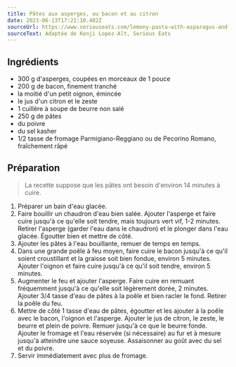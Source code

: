 ```yaml
---
title: Pâtes aux asperges, au bacon et au citron
date: 2023-06-13T17:21:10.402Z
sourceUrl: https://www.seriouseats.com/lemony-pasta-with-asparagus-and-bacon-recipe
sourceText: Adaptée de Kenji Lopez-Alt, Serious Eats
---
```

## Ingrédients

- 300 g d'asperges, coupées en morceaux de 1 pouce
- 200 g de bacon, finement tranché
- la moitié d'un petit oignon, émincée
- le jus d'un citron et le zeste
- 1 cuillère à soupe de beurre non salé
- 250 g de pâtes
- du poivre
- du sel kasher
- 1/2 tasse de fromage Parmigiano-Reggiano ou de Pecorino Romano, fraîchement râpé

## Préparation

> La recette suppose que les pâtes ont besoin d'environ 14 minutes à cuire.

1. Préparer un bain d'eau glacée.
1. Faire bouillir un chaudron d'eau bien salée. Ajouter l'asperge et faire cuire jusqu'à ce qu'elle soit tendre, mais toujours vert vif, 1-2 minutes. Retirer l'asperge (garder l'eau dans le chaudron) et le plonger dans l'eau glacée. Égoutter bien et mettre de côté.
1. Ajouter les pâtes à l'eau bouillante, remuer de temps en temps.
1. Dans une grande poêle à feu moyen, faire cuire le bacon  jusqu'à ce qu'il soient croustillant et la graisse soit bien fondue, environ 5 minutes. Ajouter l'oignon et faire cuire jusqu'à ce qu'il soit tendre, environ 5 minutes.
1. Augmenter le feu et ajouter l'asperge. Faire cuire en remuant fréquemment jusqu'à ce qu'elle soit légèrement dorée, 2 minutes. Ajouter 3/4 tasse d'eau de pâtes à la poêle et bien racler le fond. Retirer la poêle du feu.
1. Mettre de côté 1 tasse d'eau de pâtes, égoutter et les ajouter à la poêle avec le bacon, l'oignon et l'asperge. Ajouter le jus de citron, le zeste, le beurre et plein de poivre. Remuer jusqu'à ce que le beurre fonde. Ajouter le fromage et l'eau réservée (si nécessaire) au fur et à mesure jusqu'à atteindre une sauce soyeuse. Assaisonner au goût avec du sel et du poivre.
1. Servir immédiatement avec plus de fromage.